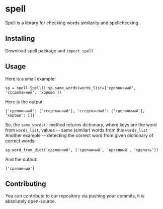 # spell
Spell is a library for checking words similarity and spellchecking.

## Installing

Download spell package and `import spell`

## Usage

Here is a small example:

`
sp = spell.Spell()
sp.same_words(words_list=['сделонныый', 'сссделанный', 'хорошо'])
`

Here is the output:

`
{'сделонныый': ['сссделанный'], 'сссделанный': ['сделонныый'], 'хорошо': []}
`

So, the `same_words()` method returns dictionary, where keys are the word from `words_list`, values -- same (similar) words from this `words_list`
Another example -- detecting the correct word from given dictionary of correct words:

`
sp.word_from_dict('сделонний', ['сделанный', 'красивый', 'сделать'])
`

And the output:

`
['сделанный']
`

## Contributing

You can contribute to our repository via pushing your commits, it is absolutely open-source.
